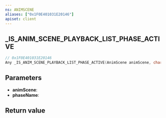 ```yaml
---
ns: ANIMSCENE
aliases: ["0x1F0E401031E20146"]
apiset: client
---
```

## _IS_ANIM_SCENE_PLAYBACK_LIST_PHASE_ACTIVE

```c
// 0x1F0E401031E20146
Any _IS_ANIM_SCENE_PLAYBACK_LIST_PHASE_ACTIVE(AnimScene animScene, char* phaseName);
```


## Parameters
* **animScene**:
* **phaseName**:

## Return value